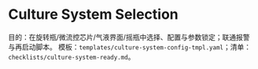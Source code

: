 # Culture System Selection

目的：在旋转瓶/微流控芯片/气液界面/摇瓶中选择、配置与参数锁定；联通报警与再启动脚本。
模板：`templates/culture-system-config-tmpl.yaml`；清单：`checklists/culture-system-ready.md`。
